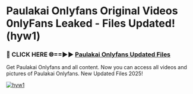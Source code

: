 # Paulakai Onlyfans Original Videos 0nlyFans Leaked - Files Updated! (hyw1)

<h3>🔴 CLICK HERE 🌐==►► <a href="https://tinyurl.com/2m67pmp6" rel="nofollow">Paulakai Onlyfans Updated Files</a></h3>

Get Paulakai Onlyfans and all content. Now you can access all videos and pictures of Paulakai Onlyfans. New Updated Files 2025!

[![hyw1](https://i.imgur.com/H4QAA4z.gif)](https://tinyurl.com/2m67pmp6)